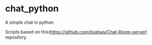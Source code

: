 # chat_python
A simple chat in python

Scripts based on this(https://github.com/dvatsav/Chat-Room-server) repository.

